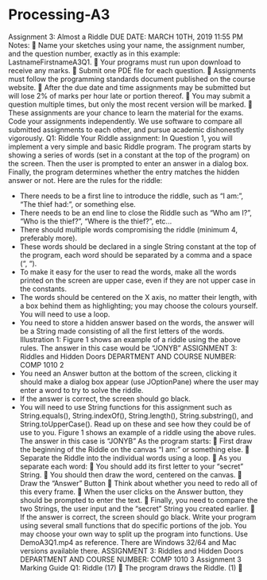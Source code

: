 # Processing-A3
Assignment 3: Almost a Riddle
DUE DATE: MARCH 10TH, 2019 11:55 PM
Notes:
 Name your sketches using your name, the assignment number, and the question number, exactly as in this
example: LastnameFirstnameA3Q1.
 Your programs must run upon download to receive any marks.
 Submit one PDE file for each question.
 Assignments must follow the programming standards document published on the course website.
 After the due date and time assignments may be submitted but will lose 2% of marks per hour late or portion
thereof.
 You may submit a question multiple times, but only the most recent version will be marked.
 These assignments are your chance to learn the material for the exams. Code your assignments independently.
We use software to compare all submitted assignments to each other, and pursue academic dishonestly
vigorously.
Q1: Riddle
Your Riddle assignment:
In Question 1, you will implement a very simple and basic Riddle program. The program starts
by showing a series of words (set in a constant at the top of the program) on the screen. Then the
user is prompted to enter an answer in a dialog box. Finally, the program determines whether the
entry matches the hidden answer or not.
Here are the rules for the riddle:
- There needs to be a first line to introduce the riddle, such as “I
am:”, “The thief had:”, or something else.
- There needs to be an end line to close the Riddle such as
“Who am I?”, “Who is the thief?”, “Where is the thief?”, etc...
- There should multiple words compromising the riddle
(minimum 4, preferably more).
- These words should be declared in a single String constant at
the top of the program, each word should be separated by a
comma and a space (“, “).
- To make it easy for the user to read the words, make all the
words printed on the screen are upper case, even if they are
not upper case in the constants.
- The words should be centered on the X axis, no matter their
length, with a box behind them as highlighting; you may
choose the colours yourself. You will need to use a loop.
- You need to store a hidden answer based on the words, the
answer will be a String made consisting of all the first letters of the words.
Illustration 1: Figure 1 shows an example of a
riddle using the above rules. The answer in this
case would be “JONYB”
ASSIGNMENT 3: Riddles and Hidden Doors
DEPARTMENT AND COURSE NUMBER: COMP 1010
2
- You need an Answer button at the bottom of the screen, clicking it should make a dialog box appear (use JOptionPane) where the user may enter a word to try to solve the riddle.
- If the answer is correct, the screen should go black.
- You will need to use String functions for this assignment such as String.equals(), String.indexOf(), String.length(), String.substring(), and String.toUpperCase(). Read up on these and see how they could be of use to you.
Figure 1 shows an example of a riddle using the above rules. The answer in this case is “JONYB”
As the program starts:
 First draw the beginning of the Riddle on the canvas “I am:” or something else.
 Separate the Riddle into the individual words using a loop.
 As you separate each word:
 You should add its first letter to your “secret” String.
 You should then draw the word, centered on the canvas.
 Draw the “Answer” Button
 Think about whether you need to redo all of this every frame.
 When the user clicks on the Answer button, they should be prompted to enter the text.
 Finally, you need to compare the two Strings, the user input and the “secret” String you created earlier.
 If the answer is correct, the screen should go black.
Write your program using several small functions that do specific portions of the job. You may choose your own way to split up the program into functions.
Use DemoA3Q1.mp4 as reference. There are Windows 32/64 and Mac versions available there.
ASSIGNMENT 3: Riddles and Hidden Doors
DEPARTMENT AND COURSE NUMBER: COMP 1010
3
Assignment 3 Marking Guide
Q1: Riddle (17)
 The program draws the Riddle. (1)

